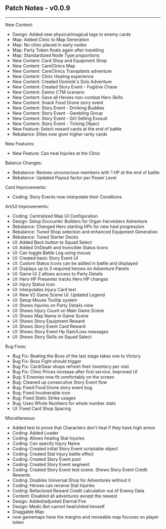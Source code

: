 ## Patch Notes - v0.0.9
----

New Content:
- Design: Added new physical/magical tags to enemy cards
- Map: Added Clinic to Map Generation
- Map: No clinic placed in early nodes
- Map: Party Token floats again after travelling
- Map: Standardized Node Type proportions
- New Content: Card Shop and Equipment Shop
- New Content: CareClinics Map
- New Content: CareClinics Transplants adventure
- New Content: Clinic Healing experience
- New Content: Created Dominik's Solo Adventure
- New Content: Created Story Event - Fugitive Chase
- New Content: Daimo CTM scenario
- New Content: Gave all Heroes non-combat Hero Skills
- New Content: Snack Food Drone story event
- New Content: Story Event - Drinking Buddies
- New Content: Story Event - Gambling Group
- New Content: Story Event - Girl Selling Exosuit
- New Content: Story Event - Ticking Object
- New Feature: Select reward cards at the end of battle
- Rebalance: Elites now giver higher rarity cards

New Features:
- New Feature: Can heal Injuries at the Clinic

Balance Changes:
- Rebalance: Revives unconscious members with 1 HP at the end of battle
- Rebalance: Updated Payout factor per Power Level

Card Improvements:
- Coding: Story Events now interpolate their Conditions

Art/UI Improvements:
- Coding: Centralized Map UI Configuration
- Design: Setup Encounter Builders for Organ Harvesters Adventure
- Rebalance: Changed Hero starting HPs for new heal progression
- Rebalance: Tuned Shop selection and enhanced Equipment Generation
- Rebalance: Tuned Starter Decks
- UI: Added Back button to Squad Select
- UI: Added OnDeath and Invincible Status Icons
- UI: Can toggle Battle Log using mouse
- UI: Created basic Story Event UI
- UI: Custom Status Icons can be added in battle and displayed
- UI: Displays up to 3 required heroes on Adventure Panels
- UI: Game UI 2 allows access to Party Details
- UI: Hero HP Presenter tracks Hero HP changes
- UI: Injury Status Icon
- UI: Interpolates Injury Card text
- UI: New V2 Game Scene UI. Updated Legend
- UI: Setup Mouse Tooltip system
- UI: Shows Injuries on Party Details view
- UI: Shows Injury Count on Main Game Scene
- UI: Shows Map Name in Game Scene
- UI: Shows Story Equipment Reward
- UI: Shows Story Event Card Reward
- UI: Shows Story Event Hp Gain/Loss messages
- UI: Shows Story Skills on Squad Select

Bug Fixes:
- Bug Fix: Beating the Boss of the last stage takes one to Victory
- Bug Fix: Boss Fight should trigger
- Bug Fix: Card/Gear shops refresh their inventory per visit
- Bug Fix: Clinic Prices increase after first service. Improved UI
- Bug: 5 Enemies now fit comfortably on the screen
- Bug: Cleaned up consecutive Story Event flow
- Bug: Fixed Food Drone story event bug
- Bug: Fixed Invulnerable icon
- Bug: Fixed Static Strike usages
- Bug: Uses Whole Numbers for whole number stats
- UI: Fixed Card Shop Spacing

Miscellaneous:
- Added test to prove that Characters don't heal if they have high armor
- Coding: Added Loader
- Coding: Allows healing Stat Injuries
- Coding: Can specify Injury Name
- Coding: Created initial Story Event scriptable object
- Coding: Created Stat Injury battle effect
- Coding: Created Story Event pool
- Coding: Created Story Event segment
- Coding: Created Story Event test scene. Shows Story Event Credit Rewards
- Coding: Disables Universal Shop for Adventures without it
- Coding: Heroes can receive Stat Injuries
- Coding: Refactored Reward Credit calculation out of Enemy Data
- Content: Disabled all adventures except the newest
- Design: Added/adjusted Eternal Fire
- Design: Medic Bot cannot heal/shiled himself
- Draggable Map
- now gamemaps have the margins and moveable map focuses on player token

